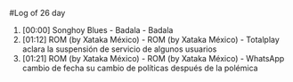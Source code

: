 #Log of 26 day

1. [00:00] Songhoy Blues - Badala - Badala
1. [01:12] ROM (by Xataka México) - ROM (by Xataka México) - Totalplay aclara la suspensión de servicio de algunos usuarios
1. [01:21] ROM (by Xataka México) - ROM (by Xataka México) - WhatsApp cambio de fecha su cambio de políticas después de la polémica
